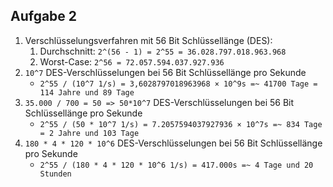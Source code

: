 ## Aufgabe 2

1. Verschlüsselungsverfahren mit 56 Bit Schlüssellänge (DES):
    1. Durchschnitt: `2^(56 - 1) = 2^55 = 36.028.797.018.963.968`
    2. Worst-Case: `2^56 = 72.057.594.037.927.936`
2. `10^7` DES-Verschlüsselungen bei 56 Bit Schlüssellänge pro Sekunde
    * `2^55 / (10^7 1/s) = 3,6028797018963968 × 10^9s =~ 41700 Tage = 114 Jahre und 89 Tage`
3. `35.000 / 700 = 50 => 50*10^7` DES-Verschlüsselungen bei 56 Bit Schlüssellänge pro Sekunde
    * `2^55 / (50 * 10^7 1/s) = 7.2057594037927936 × 10^7s =~ 834 Tage = 2 Jahre und 103 Tage`
4. `180 * 4 * 120 * 10^6` DES-Verschlüsselungen bei 56 Bit Schlüssellänge pro Sekunde
    * `2^55 / (180 * 4 * 120 * 10^6 1/s) = 417.000s =~ 4 Tage und 20 Stunden`
